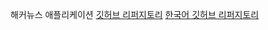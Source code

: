 해커뉴스 애플리케이션 [깃허브 리퍼지토리](https://github.com/the-road-to-learn-react/hackernews-client/tree/5.1)
[한국어 깃허브 리퍼지토리](https://github.com/the-road-to-learn-react/the-road-to-learn-react-korean)
